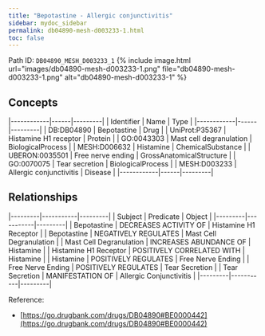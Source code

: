 ```yaml
---
title: "Bepotastine - Allergic conjunctivitis"
sidebar: mydoc_sidebar
permalink: db04890-mesh-d003233-1.html
toc: false 
---
```



Path ID: `DB04890_MESH_D003233_1`
{% include image.html url="images/db04890-mesh-d003233-1.png" file="db04890-mesh-d003233-1.png" alt="db04890-mesh-d003233-1" %}

## Concepts

|------------|------|---------|
| Identifier | Name | Type    |
|------------|------|---------|
| DB:DB04890 | Bepotastine | Drug |
| UniProt:P35367 | Histamine H1 receptor | Protein |
| GO:0043303 | Mast cell degranulation | BiologicalProcess |
| MESH:D006632 | Histamine | ChemicalSubstance |
| UBERON:0035501 | Free nerve ending | GrossAnatomicalStructure |
| GO:0070075 | Tear secretion | BiologicalProcess |
| MESH:D003233 | Allergic conjunctivitis | Disease |
|------------|------|---------|

## Relationships

|---------|-----------|---------|
| Subject | Predicate | Object  |
|---------|-----------|---------|
| Bepotastine | DECREASES ACTIVITY OF | Histamine H1 Receptor |
| Bepotastine | NEGATIVELY REGULATES | Mast Cell Degranulation |
| Mast Cell Degranulation | INCREASES ABUNDANCE OF | Histamine |
| Histamine H1 Receptor | POSITIVELY CORRELATED WITH | Histamine |
| Histamine | POSITIVELY REGULATES | Free Nerve Ending |
| Free Nerve Ending | POSITIVELY REGULATES | Tear Secretion |
| Tear Secretion | MANIFESTATION OF | Allergic Conjunctivitis |
|---------|-----------|---------|

Reference: 
  - [https://go.drugbank.com/drugs/DB04890#BE0000442](https://go.drugbank.com/drugs/DB04890#BE0000442)

